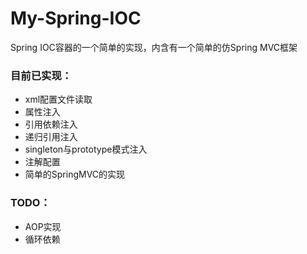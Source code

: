 # My-Spring-IOC
Spring IOC容器的一个简单的实现，内含有一个简单的仿Spring MVC框架

### 目前已实现：
- xml配置文件读取
- 属性注入
- 引用依赖注入
- 递归引用注入
- singleton与prototype模式注入
- 注解配置
- 简单的SpringMVC的实现

### TODO：
- AOP实现
- 循环依赖
